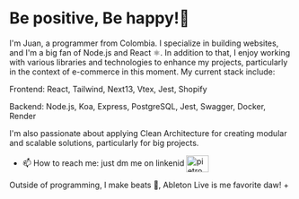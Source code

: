 
<h1 align="start">Be positive, Be happy!🌱</h1>

I'm Juan, a programmer from Colombia. I specialize in building websites, and I'm a big fan of Node.js and React ⚛. In addition to that, I enjoy working with various libraries and technologies to enhance my projects, particularly in the context of e-commerce in this moment. My current stack include:

Frontend: React, Tailwind, Next13, Vtex, Jest, Shopify


Backend: Node.js, Koa, Express, PostgreSQL, Jest, Swagger, Docker, Render


I'm also passionate about applying Clean Architecture for creating modular and scalable solutions, particularly for big projects.

- 📫 How to reach me: just dm me on linkenid <a href="https://www.linkedin.com/in/juan-elias-jabib-caro-105784229/" target="_blank"><img align="center" src="https://raw.githubusercontent.com/rahuldkjain/github-profile-readme-generator/master/src/images/icons/Social/linked-in-alt.svg" alt="pietromag" height="30" width="40" /></a>

Outside of programming, I make beats 🎼, Ableton Live is me favorite daw!
+
